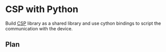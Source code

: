 # CSP with Python

Build [CSP](https://github.com/libcsp/libcsp.git) library as a shared library and use cython bindings to script the communication with the device.

## Plan
